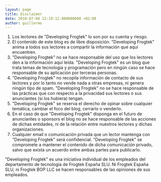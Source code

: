 ```yaml
---
layout: page
title: Disclaimer
date: 2010-07-08 12:19:12.000000000 +02:00
author: guillermo
---
```

1.  Los lectores de "Developing Frogtek" lo son por su cuenta y riesgo.
2.  El contenido de este blog es de libre disposición. "Developing Frogtek" anima a todos sus lectores a compartir la información que aquí encuentren.
3.  "Developing Frogtek" no se hace responsable del uso que los lectores den a la información aquí leída. "Developing Frogtek" es un blog que trata temas de tecnología y programación pero en ningún caso se hace responsable de su aplicación por terceras personas.
4.  "Developing Frogtek" no recopila información de contacto de sus lectores y por lo tanto no vende nada a otras empresas, ni genera ningún tipo de spam. "Developing Frogtek" no se hace responsable de las prácticas que con respecto a la privacidad sus lectores o sus anunciantes (si los hubiera) tengan.
5.  "Developing Frogtek" se reserva el derecho de opinar sobre cualquier temática, cambiar el foco del blog, cerrarlo o venderlo.
6.  En el caso de que "Developing Frogtek" disponga en el futuro de anunciantes o sponsors el blog no se hace responsable de las acciones de dichas entidades, ni de la relación entre nuestros lectores y dichas organizaciones.
7.  Cualquier email o comunicación privada que un lector mantenga con "Developing Frogtek" será confidencial. "Developing Frogtek" se compromete a mantener el contenido de dicha comunicación privado, salvo que exista un acuerdo entre ambas partes para publicarlo.

"Developing Frogtek" es una iniciativa individual de los empleados del departamento de tecnología de Frogtek España SLU. Ni Frogtek España SLU, ni Frogtek BOP LLC se hacen responsables de las opiniones de sus empleados.